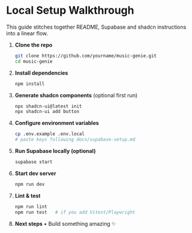 # Local Setup Walkthrough

This guide stitches together README, Supabase and shadcn instructions into a linear flow.

1. **Clone the repo**
   ```bash
   git clone https://github.com/yourname/music-genie.git
   cd music-genie
   ```

2. **Install dependencies**
   ```bash
   npm install
   ```

3. **Generate shadcn components** (optional first run)
   ```bash
   npx shadcn-ui@latest init
   npx shadcn-ui add button
   ```

4. **Configure environment variables**
   ```bash
   cp .env.example .env.local
   # paste keys following docs/supabase-setup.md
   ```

5. **Run Supabase locally (optional)**
   ```bash
   supabase start
   ```

6. **Start dev server**
   ```bash
   npm run dev
   ```

7. **Lint & test**
   ```bash
   npm run lint
   npm run test   # if you add Vitest/Playwright
   ```

8. **Next steps**
   • Build something amazing ✨ 